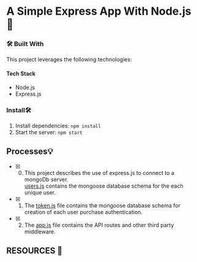  # A Simple Express App With Node.js :book:

### 🛠 Built With

This project leverages the following technologies:

#### Tech Stack

- Node.js
- Express.js
  
### Install🛠️
1. Install dependencies: `npm install`
2. Start the server: `npm start`

## Processes💡
+ [x] 0. This project describes the use of express.js to connect to a mongoDb server. <br/>[users.js](github.com/iambojac/project2/blob/main/models/users.js) contains the mongoose database schema for the each unique user.

+ [x] 1. The [token.js](github.com/iambojac/project2/blob/main/models/tokens.js) file contains the mongoose database schema for creation of each user purchase authentication.

+ [x] 2. The [app.js](github.com/iambojac/project2/blob/main/models/app.js) file contains the API routes and other third party middleware.

## RESOURCES :green_book:

